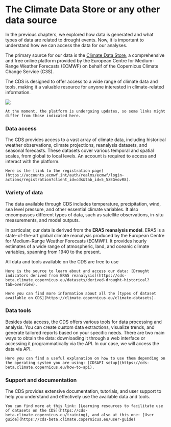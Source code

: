 # The Climate Data Store or any other data source


In the previous chapters, we explored how data is generated and what types of data are related to drought events. Now, it is important to understand how we can access the data for our analyses.

The primary source for our data is the [Climate Data Store](https://cds-beta.climate.copernicus.eu/), a comprehensive and free online platform provided by the European Centre for Medium-Range Weather Forecasts (ECMWF) on behalf of the Copernicus Climate Change Service (C3S). 

The CDS is designed to offer access to a wide range of climate data and tools, making it a valuable resource for anyone interested in climate-related information.

![](../../images/CDS-homepage.png)

```{note}
At the moment, the platform is undergoing updates, so some links might differ from those indicated here.
```

### Data access

The CDS provides access to a vast array of climate data, including historical weather observations, climate projections, reanalysis datasets, and seasonal forecasts. These datasets cover various temporal and spatial scales, from global to local levels. An account is required to access and interact with the platform. 

```{important} 
Here is the [link to the registration page](https://accounts.ecmwf.int/auth/realms/ecmwf/login-actions/registration?client_id=cds&tab_id=5_5zEGvovR8).
```

### Variety of data

The data available through CDS includes temperature, precipitation, wind, sea level pressure, and other essential climate variables. It also encompasses different types of data, such as satellite observations, in-situ measurements, and model outputs. 

In particular, our data is derived from the **ERA5 reanalysis model**. ERA5 is a state-of-the-art global climate reanalysis produced by the European Centre for Medium-Range Weather Forecasts (ECMWF). It provides hourly estimates of a wide range of atmospheric, land, and oceanic climate variables, spanning from 1940 to the present.

All data and tools available on the CDS are free to use


```{important}
Here is the source to learn about and access our data: [Drought indicators derived from ERA5 reanalysis](https://cds-beta.climate.copernicus.eu/datasets/derived-drought-historical?tab=overview).
```

```{tip}
Here you can find more information about all the [types of dataset available on CDS](https://climate.copernicus.eu/climate-datasets).
```


### Data tools

Besides data access, the CDS offers various tools for data processing and analysis. You can create custom data extractions, visualize trends, and generate tailored reports based on your specific needs. There are two main ways to obtain the data: downloading it through a web interface or accessing it programmatically via the API. In our case, we will access the data via API.

```{tip}
Here you can find a useful explanation on how to use them depending on the operating system you are using: [CDSAPI setup](https://cds-beta.climate.copernicus.eu/how-to-api).
```


### Support and documentation

The CDS provides extensive documentation, tutorials, and user support to help you understand and effectively use the available data and tools. 

```{tip}
You can find more at this link: [Learning resources to facilitate use of datasets on the CDS](https://cds-beta.climate.copernicus.eu/training), and also at this one: [User guide](https://cds-beta.climate.copernicus.eu/user-guide)
```
